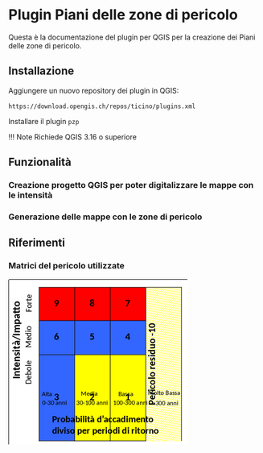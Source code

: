 # Plugin Piani delle zone di pericolo

Questa è la documentazione del plugin per QGIS per la creazione dei Piani delle zone di pericolo.

## Installazione

Aggiungere un nuovo repository dei plugin in QGIS:

```
https://download.opengis.ch/repos/ticino/plugins.xml
```

Installare il plugin `pzp`

!!! Note
    Richiede QGIS 3.16 o superiore


## Funzionalità

### Creazione progetto QGIS per poter digitalizzare le mappe con le intensità

### Generazione delle mappe con le zone di pericolo

## Riferimenti

### Matrici del pericolo utilizzate

![Alluvionamento](./assets/matrice_alluvionamento.png)
